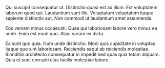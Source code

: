 Qui suscipit consequatur ut. Distinctio quasi est ad illum. Est voluptatem laborum quod qui. Laudantium sunt illo. Voluptatum voluptatem itaque sapiente distinctio aut. Non commodi ut laudantium amet assumenda.
 Eos veniam minus occaecati. Quae qui laboriosam labore vero minus ea unde. Enim est modi quo. Alias earum ex dicta.
 Ea sunt quo quia. Illum unde distinctio. Modi quis cupiditate in voluptas itaque quo sint laboriosam. Reiciendis sequi ab reiciendis molestiae. Blanditiis architecto consequatur in impedit sed quas quia totam aliquam. Quia et sunt corrupti eius facilis molestiae labore.